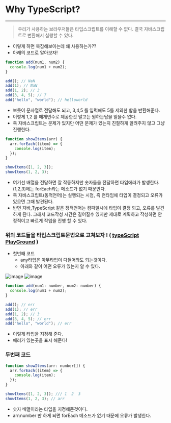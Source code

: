 # Why TypeScript?

---

> 우리가 사용하는 브라우저들은 타입스크립트를 이해할 수 없다. 결국 자바스크립트로 변환해서 실행할 수 있다.

- 이렇게 하면 복잡해보이는데 왜 사용하는가??
- 아래의 코드로 알아보자!

```jsx
function add(num1, num2) {
  console.log(num1 + num2);
}

add(); // NaN
add(1); // NaN
add(1, 2); // 3
add(3, 4, 5); // 7
add("hello", "world"); // helloworld
```

- 보듯이 문자열로 전달해도 되고, 3,4,5 를 입력해도 5를 제외한 합을 반환해준다.
- 이렇게 1,2 를 매개변수로 제공한것 말고는 원하는답을 얻을수 없다.
- 즉 자바스크립트는 문제가 있지만 어떤 문제가 있는지 친절하게 알려주지 않고 그냥 진행한다.

```jsx
function showItems(arr) {
  arr.forEach((item) => {
    console.log(item);
  });
}

showItems([1, 2, 3]);
showItems(1, 2, 3);
```

- 여기선 배열을 전달하면 잘 작동하지만 숫자들을 전달하면 타입에러가 발생한다. (1,2,3)에는 forEach라는 메소드가 없기 때문인다.
- 즉 자바스크립트(동적언어)는 실행되는 시점, 즉 런타임에 타입이 결정되고 오류가 있으면 그때 발견된다.
- 반면 자바,TypeScript 같은 정적언어는 컴파일시에 타입이 결정 되고, 오류를 발견하게 된다. 그래서 코드작성 시간은 길어질수 있지만 제대로 계획하고 작성하면 안정적이고 빠르게 작업을 진행 할 수 있다.

### 위의 코드들을 타입스크립트문법으로 고쳐보자 ! ( [typeScript PlayGround](https://www.youtube.com/watch?v=5oGAkQsGWkc&list=PLZKTXPmaJk8KhKQ_BILr1JKCJbR0EGlx0) )

- 첫번째 코드
  - any타입은 아무타입이 다들어와도 되는것이다.
  - 아래와 같이 어떤 오류가 있는지 알 수 있다.

<img alt="image" src="https://user-images.githubusercontent.com/82592845/165673681-dad9f0a1-20f5-49f0-81a4-90a5c226c5a3.png">

<img alt="image" src="https://user-images.githubusercontent.com/82592845/165673883-9f620d88-268b-4708-98fc-f5ba46c9b3e2.png">

```jsx
function add(num1: number, num2: number) {
  console.log(num1 + num2);
}

add(); // err
add(1); // err
add(1, 2); // 3
add(3, 4, 5); // err
add("hello", "world"); // err
```

- 이렇게 타입을 지정해 준다.
- 에러가 있는곳을 표시 해준다!

### 두번째 코드

```jsx
function showItems(arr: number[]) {
  arr.forEach((item) => {
    console.log(item);
  });
}

showItems([1, 2, 3]); /// 1  2  3
showItems(1, 2, 3); // arr
```

- 숫자 배열이라는 타입을 지정해준것이다.
- arr:number 만 하게 되면 forEach 메소드가 없기 때문에 오류가 발생한다.
